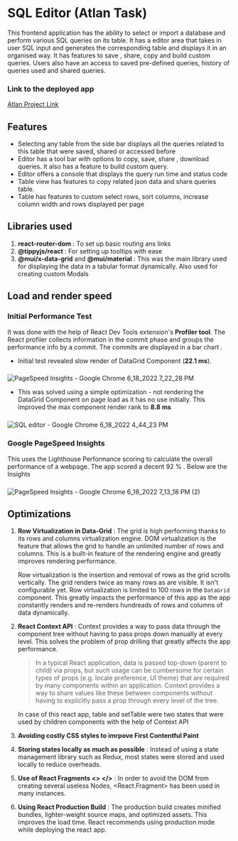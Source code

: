 # SQL Editor (Atlan Task)

This frontend application has the ability to select or import a database and perform various SQL queries on its table. It has a editor area that takes in user SQL input and generates the corresponding table and displays it in an organised way. It has features to save , share, copy and build custom queries. Users also have an access to saved pre-defined queries, history of queries used and shared queries.  

###  Link to the deployed app 
[Atlan Project Link](https://62add181b37d4a7c6399cda4--curious-seahorse-4ca5a6.netlify.app/)
## Features

 - Selecting any table from the side bar displays all the queries related to this table that were saved, shared or accessed before
 - Editor has a tool bar with options to copy, save, share , download queries. It also has a feature to build custom query.
 - Editor offers a console that displays the query run time and status code
 - Table view has features to copy related json data and share queries table.
 - Table has features to custom select rows, sort columns, increase column width and rows displayed per page  


## Libraries used
1) **react-router-dom** : To set up basic routing ans links
2)  **@tippyjs/react** : For setting up tooltips with ease
3)  **@mui/x-data-grid** and **@mui/material** : This was the main library used for displaying the data in a tabular format dynamically. Also used for creating custom Modals

## Load and render speed
### Initial Performance Test
It was done with the help of React Dev Tools extension's **Profiler tool**.  The React profiler collects information in the commit phase and groups the performance info by a commit. The commits are displayed in a bar chart .

 - Initial test revealed slow render of DataGrid Component (**22.1 ms**).
 ###
 ###

 ![PageSpeed Insights - Google Chrome 6_18_2022 7_22_28 PM](https://user-images.githubusercontent.com/88769060/174441796-c9b6e528-674d-4d44-89af-50dbe87c61bd.png)
 - This was solved using a simple optimization - not rendering the DataGrid Component on page load as it has no use initially. This improved the max component render rank to **8.8 ms**
###
###

 ![SQL editor - Google Chrome 6_18_2022 4_44_23 PM](https://user-images.githubusercontent.com/88769060/174441911-b3c98e14-9ea9-4c87-89ac-c892cefe3810.png)

### Google PageSpeed Insights
This uses the Lighthouse Performance scoring to calculate the overall performance of a webpage. The app scored a decent 92 % . Below are the Insights
###
![PageSpeed Insights - Google Chrome 6_18_2022 7_13_18 PM (2)](https://user-images.githubusercontent.com/88769060/174442200-7a5b14bd-b7c5-4a2c-9104-f86ea3da1d3f.png)

###

###
## Optimizations

1) **Row Virtualization in Data-Grid**  : The grid is high performing thanks to its rows and columns virtualization engine. DOM virtualization is the feature that allows the grid to handle an unlimited number of rows and columns. This is a built-in feature of the rendering engine and greatly improves rendering performance.

	Row virtualization is the insertion and removal of rows as the grid scrolls vertically.
The grid renders twice as many rows as are visible. It isn't configurable yet. Row virtualization is limited to 100 rows in the  `DataGrid`  component. This greatly impacts the performance of this app as the app constantly renders and re-renders hundreads of rows and columns of data dynamically.

2) **React Context API** : Context provides a way to pass data through the component tree without having to pass props down manually at every level. This solves the problem of prop drilling that greatly affects the app performance.

	> In a typical React application, data is passed top-down (parent to child) via props, but such usage can be cumbersome for certain types of props (e.g. locale preference, UI theme) that are required by many components within an application. Context provides a way to share values like these between components without having to explicitly pass a prop through every level of the tree.

	In case of this react app, table and setTable were two states that were used by children components with the help of Context API
3) **Avoiding costly CSS styles to imrpove First Contentful Paint**  
4) **Storing states locally as much as possible** : Instead of using a state management library such as Redux, most states were stored and used locally to reduce overheads.
5) **Use of React Fragments <> </>**  : In order to avoid the DOM from creating several useless Nodes,  <React.Fragment> has been used in many instances.
6) **Using React Production Build** : The production build creates minified bundles, lighter-weight source maps, and optimized assets. This improves the load time. React recommends using production mode while deploying the react app.
